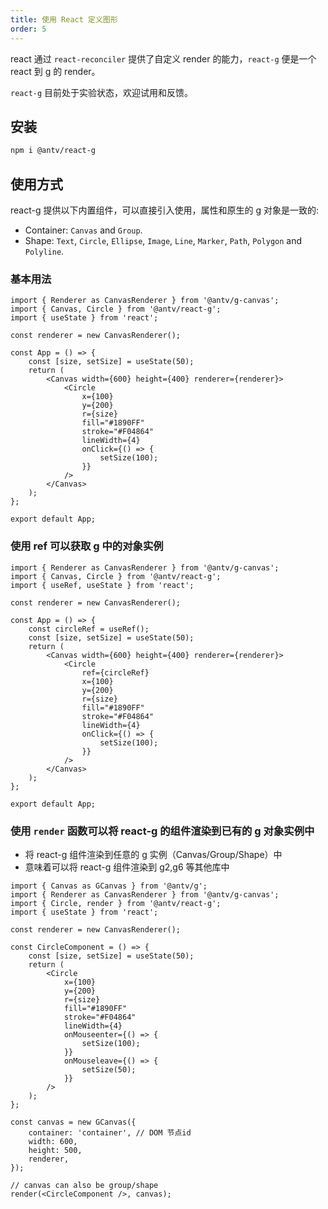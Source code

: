 ```yaml
---
title: 使用 React 定义图形
order: 5
---
```


react 通过 `react-reconciler` 提供了自定义 render 的能力，`react-g` 便是一个 react 到 g 的 render。

`react-g` 目前处于实验状态，欢迎试用和反馈。

## 安装

```sh
npm i @antv/react-g
```

## 使用方式

react-g 提供以下内置组件，可以直接引入使用，属性和原生的 g 对象是一致的:

- Container: `Canvas` and `Group`.
- Shape: `Text`, `Circle`, `Ellipse`, `Image`, `Line`, `Marker`, `Path`, `Polygon` and `Polyline`.

### 基本用法

```tsx
import { Renderer as CanvasRenderer } from '@antv/g-canvas';
import { Canvas, Circle } from '@antv/react-g';
import { useState } from 'react';

const renderer = new CanvasRenderer();

const App = () => {
    const [size, setSize] = useState(50);
    return (
        <Canvas width={600} height={400} renderer={renderer}>
            <Circle
                x={100}
                y={200}
                r={size}
                fill="#1890FF"
                stroke="#F04864"
                lineWidth={4}
                onClick={() => {
                    setSize(100);
                }}
            />
        </Canvas>
    );
};

export default App;
```

### 使用 ref 可以获取 g 中的对象实例

```tsx
import { Renderer as CanvasRenderer } from '@antv/g-canvas';
import { Canvas, Circle } from '@antv/react-g';
import { useRef, useState } from 'react';

const renderer = new CanvasRenderer();

const App = () => {
    const circleRef = useRef();
    const [size, setSize] = useState(50);
    return (
        <Canvas width={600} height={400} renderer={renderer}>
            <Circle
                ref={circleRef}
                x={100}
                y={200}
                r={size}
                fill="#1890FF"
                stroke="#F04864"
                lineWidth={4}
                onClick={() => {
                    setSize(100);
                }}
            />
        </Canvas>
    );
};

export default App;
```

### 使用 `render` 函数可以将 react-g 的组件渲染到已有的 g 对象实例中

- 将 react-g 组件渲染到任意的 g 实例（Canvas/Group/Shape）中
- 意味着可以将 react-g 组件渲染到 g2,g6 等其他库中

```tsx
import { Canvas as GCanvas } from '@antv/g';
import { Renderer as CanvasRenderer } from '@antv/g-canvas';
import { Circle, render } from '@antv/react-g';
import { useState } from 'react';

const renderer = new CanvasRenderer();

const CircleComponent = () => {
    const [size, setSize] = useState(50);
    return (
        <Circle
            x={100}
            y={200}
            r={size}
            fill="#1890FF"
            stroke="#F04864"
            lineWidth={4}
            onMouseenter={() => {
                setSize(100);
            }}
            onMouseleave={() => {
                setSize(50);
            }}
        />
    );
};

const canvas = new GCanvas({
    container: 'container', // DOM 节点id
    width: 600,
    height: 500,
    renderer,
});

// canvas can also be group/shape
render(<CircleComponent />, canvas);
```
